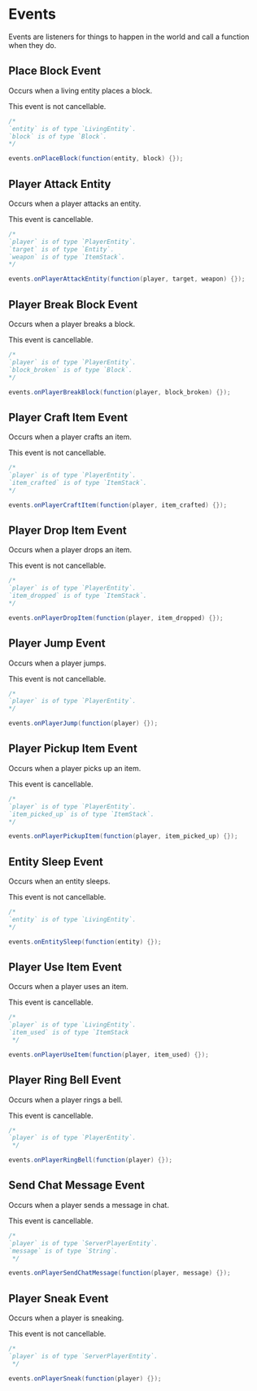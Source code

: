 # Events

Events are listeners for things to happen in the world and call a function when they do.

## Place Block Event

Occurs when a living entity places a block.

This event is not cancellable.

```java
/*
`entity` is of type `LivingEntity`.
`block` is of type `Block`.
*/

events.onPlaceBlock(function(entity, block) {});
```

## Player Attack Entity

Occurs when a player attacks an entity.

This event is cancellable.

```java
/*
`player` is of type `PlayerEntity`.
`target` is of type `Entity`.
`weapon` is of type `ItemStack`.
*/

events.onPlayerAttackEntity(function(player, target, weapon) {});
```

## Player Break Block Event

Occurs when a player breaks a block.

This event is cancellable.

```java
/*
`player` is of type `PlayerEntity`.
`block_broken` is of type `Block`.
*/

events.onPlayerBreakBlock(function(player, block_broken) {});
```

## Player Craft Item Event

Occurs when a player crafts an item.

This event is not cancellable.

```java
/*
`player` is of type `PlayerEntity`.
`item_crafted` is of type `ItemStack`.
*/

events.onPlayerCraftItem(function(player, item_crafted) {});
```

## Player Drop Item Event

Occurs when a player drops an item.

This event is not cancellable.

```java
/*
`player` is of type `PlayerEntity`.
`item_dropped` is of type `ItemStack`.
*/

events.onPlayerDropItem(function(player, item_dropped) {});
```

## Player Jump Event

Occurs when a player jumps.

This event is not cancellable.

```java
/*
`player` is of type `PlayerEntity`.
*/

events.onPlayerJump(function(player) {});
```

## Player Pickup Item Event

Occurs when a player picks up an item.

This event is cancellable.

```java
/*
`player` is of type `PlayerEntity`.
`item_picked_up` is of type `ItemStack`.
*/

events.onPlayerPickupItem(function(player, item_picked_up) {});
```

## Entity Sleep Event

Occurs when an entity sleeps.

This event is not cancellable.

```java
/*
`entity` is of type `LivingEntity`.
*/

events.onEntitySleep(function(entity) {});
```

## Player Use Item Event

Occurs when a player uses an item.

This event is cancellable.

```java
/*
`player` is of type `LivingEntity`.
`item_used` is of type `ItemStack
 */

events.onPlayerUseItem(function(player, item_used) {});
```

## Player Ring Bell Event

Occurs when a player rings a bell.

This event is cancellable.

```java
/*
`player` is of type `PlayerEntity`.
 */

events.onPlayerRingBell(function(player) {});
```

## Send Chat Message Event

Occurs when a player sends a message in chat.

This event is cancellable.

```java
/*
`player` is of type `ServerPlayerEntity`.
`message` is of type `String`.
 */

events.onPlayerSendChatMessage(function(player, message) {});
```

## Player Sneak Event

Occurs when a player is sneaking.

This event is not cancellable.

```java
/*
`player` is of type `ServerPlayerEntity`.
 */

events.onPlayerSneak(function(player) {});
```
